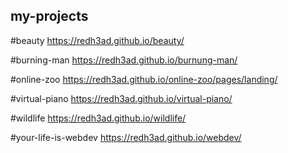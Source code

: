 ## my-projects

#beauty
https://redh3ad.github.io/beauty/

#burning-man
https://redh3ad.github.io/burnung-man/

#online-zoo
https://redh3ad.github.io/online-zoo/pages/landing/

#virtual-piano
https://redh3ad.github.io/virtual-piano/

#wildlife
https://redh3ad.github.io/wildlife/

#your-life-is-webdev
https://redh3ad.github.io/webdev/
